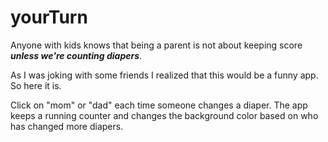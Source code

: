 # yourTurn

Anyone with kids knows that being a parent is not about keeping score **_unless we're counting diapers_**.

As I was joking with some friends I realized that this would be a funny app. So here it is.

Click on "mom" or "dad" each time someone changes a diaper. The app keeps a running counter and changes the background color based on who has changed more diapers.
